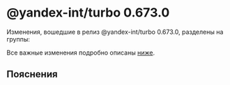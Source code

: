 # @yandex-int/turbo 0.673.0

<!-- ЧЕЛОВЕЧЕСКОЕ ВСТУПЛЕНИЕ -->

Изменения, вошедшие в релиз @yandex-int/turbo 0.673.0, разделены на группы:

Все важные изменения подробно описаны [ниже](#Пояснения).

## Пояснения

